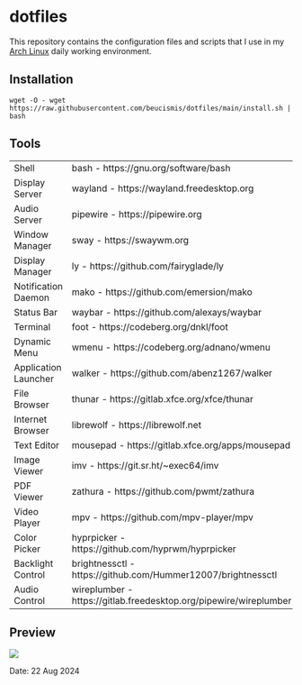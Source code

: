 # dotfiles

This repository contains the configuration files and scripts that I use in my [Arch Linux](https://archlinux.org) daily working environment.

## Installation

```
wget -O - wget https://raw.githubusercontent.com/beucismis/dotfiles/main/install.sh | bash
```

## Tools

<table><tbody>
  <tr>
    <td>Shell</td>
    <td>bash - https://gnu.org/software/bash</td>
  </tr>
  <tr>
    <td>Display Server</td>
    <td>wayland - https://wayland.freedesktop.org</td>
  </tr>
  <tr>
    <td>Audio Server</td>
    <td>pipewire - https://pipewire.org</td>
  </tr>
  <tr>
    <td>Window Manager</td>
    <td>sway - https://swaywm.org</td>
  </tr>
  <tr>
    <td>Display Manager</td>
    <td>ly - https://github.com/fairyglade/ly</td>
  </tr>
  <tr>
    <td>Notification Daemon</td>
    <td>mako - https://github.com/emersion/mako</td>
  </tr>
  <tr>
    <td>Status Bar</td>
    <td>waybar - https://github.com/alexays/waybar</td>
  </tr>
  <tr>
    <td>Terminal</td>
    <td>foot - https://codeberg.org/dnkl/foot</td>
  </tr>
  <tr>
    <td>Dynamic Menu</td>
    <td>wmenu - https://codeberg.org/adnano/wmenu</td>
  </tr>
  <tr>
    <td>Application Launcher</td>
    <td>walker - https://github.com/abenz1267/walker</td>
  </tr>
  <tr>
    <td>File Browser</td>
    <td>thunar - https://gitlab.xfce.org/xfce/thunar</td>
  </tr>
  <tr>
    <td>Internet Browser</td>
    <td>librewolf - https://librewolf.net</td>
  </tr>
  <tr>
    <td>Text Editor</td>
    <td>mousepad - https://gitlab.xfce.org/apps/mousepad</td>
  </tr>
  <tr>
    <td>Image Viewer</td>
    <td>imv - https://git.sr.ht/~exec64/imv</td>
  </tr>
  <tr>
    <td>PDF Viewer</td>
    <td>zathura - https://github.com/pwmt/zathura</td>
  </tr>
  <tr>
    <td>Video Player</td>
    <td>mpv - https://github.com/mpv-player/mpv</td>
  </tr>
  <tr>
    <td>Color Picker</td>
    <td>hyprpicker - https://github.com/hyprwm/hyprpicker</td>
  </tr>
  <tr>
    <td>Backlight Control</td>
    <td>brightnessctl - https://github.com/Hummer12007/brightnessctl</td>
  </tr>
  <tr>
    <td>Audio Control</td>
    <td>wireplumber - https://gitlab.freedesktop.org/pipewire/wireplumber</td>
  </tr>
</tbody></table> 

## Preview

![](https://github.com/user-attachments/assets/873453a4-4f37-46d5-ac32-7bb244da3392)

Date: 22 Aug 2024
